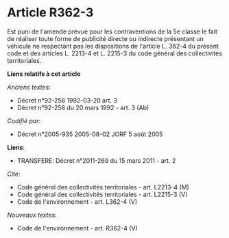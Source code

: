 # Article R362-3

Est puni de l'amende prévue pour les contraventions de la 5e classe le fait de réaliser toute forme de publicité directe ou
indirecte présentant un véhicule ne respectant pas les dispositions de l'article L. 362-4 du présent code et des articles L.
2213-4 et L. 2215-3 du code général des collectivités territoriales.

**Liens relatifs à cet article**

_Anciens textes_:

  - Décret n°92-258 1992-03-20 art. 3
  - Décret n°92-258 du 20 mars 1992 - art. 3 (Ab)

_Codifié par_:

  - Décret n°2005-935 2005-08-02 JORF 5 août 2005

**Liens**:

  - TRANSFERE: Décret n°2011-269 du 15 mars 2011 - art. 2

_Cite_:

  - Code général des collectivités territoriales - art. L2213-4 (M)
  - Code général des collectivités territoriales - art. L2215-3 (V)
  - Code de l'environnement - art. L362-4 (V)

_Nouveaux textes_:

  - Code de l'environnement - art. R362-4 (V)
